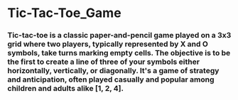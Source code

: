# Tic-Tac-Toe_Game
<h3>Tic-tac-toe is a classic paper-and-pencil game played on a 3x3 grid where two players, 
    typically represented by X and O symbols, take turns marking empty cells. The objective
    is to be the first to create a line of three of your symbols either horizontally, 
    vertically, or diagonally. It's a game of strategy and anticipation, often played casually
    and popular among children and adults alike [1, 2, 4].</h3>
